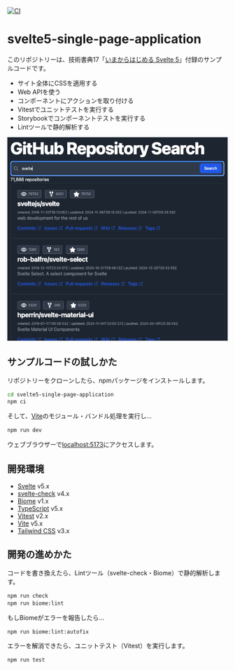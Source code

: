 [![CI](https://github.com/ohtomi/svelte5-single-page-application/actions/workflows/ci.yml/badge.svg)](https://github.com/ohtomi/svelte5-single-page-application/actions/workflows/ci.yml)

# svelte5-single-page-application

このリポジトリーは、技術書典17「[いまからはじめる Svelte 5](https://techbookfest.org/product/geNC4S5LANeb94wrP9uYd7?productVariantID=7eSJuv79asBgtNQ1A6MVqe)」付録のサンプルコードです。

* サイト全体にCSSを適用する
* Web APIを使う
* コンポーネントにアクションを取り付ける
* Vitestでユニットテストを実行する
* Storybookでコンポーネントテストを実行する
* Lintツールで静的解析する

![サンプルアプリケーション](doc/app.png)

## サンプルコードの試しかた

リポジトリーをクローンしたら、npmパッケージをインストールします。

```bash
cd svelte5-single-page-application
npm ci
```

そして、[Vite](https://vite.dev/)のモジュール・バンドル処理を実行し...

```bash
npm run dev
```

ウェブブラウザーで[localhost:5173](http://localhost:5173)にアクセスします。

## 開発環境

* [Svelte](https://svelte.dev) v5.x
* [svelte-check](https://www.npmjs.com/package/svelte-check) v4.x
* [Biome](https://biomejs.dev/ja/) v1.x
* [TypeScript](https://www.typescriptlang.org/) v5.x
* [Vitest](https://vitest.dev/) v2.x
* [Vite](https://vite.dev) v5.x
* [Tailwind CSS](https://tailwindcss.com/) v3.x

## 開発の進めかた

コードを書き換えたら、Lintツール（svelte-check・Biome）で静的解析します。

```bash
npm run check
npm run biome:lint
```

もしBiomeがエラーを報告したら...

```bash
npm run biome:lint:autofix
```

エラーを解消できたら、ユニットテスト（Vitest）を実行します。

```bash
npm run test
```
